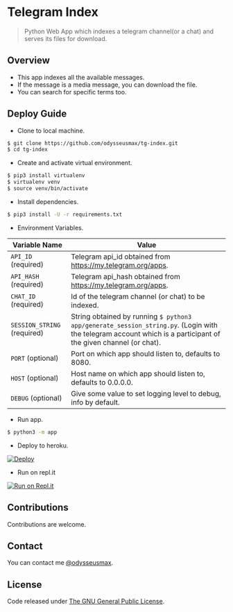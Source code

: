 # Telegram Index

> Python Web App which indexes a telegram channel(or a chat) and serves its files for download.

## Overview

* This app indexes all the available messages.
* If the message is a media message, you can download the file.
* You can search for specific terms too.

## Deploy Guide

* Clone to local machine.

```bash
$ git clone https://github.com/odysseusmax/tg-index.git
$ cd tg-index
```

* Create and activate virtual environment.

```bash
$ pip3 install virtualenv
$ virtualenv venv
$ source venv/bin/activate
```

* Install dependencies.

```bash
$ pip3 install -U -r requirements.txt
```

* Environment Variables.

| **Variable Name** | **Value**
|------------- | -------------
| `API_ID` (required) | Telegram api_id obtained from https://my.telegram.org/apps.
| `API_HASH` (required) | Telegram api_hash obtained from https://my.telegram.org/apps.
| `CHAT_ID` (required) | Id of the telegram channel (or chat) to be indexed.
| `SESSION_STRING` (required) | String obtained by running `$ python3 app/generate_session_string.py`. (Login with the telegram account which is a participant of the given channel (or chat).
| `PORT` (optional) | Port on which app should listen to, defaults to 8080.
| `HOST` (optional) | Host name on which app should listen to, defaults to 0.0.0.0.
| `DEBUG` (optional) | Give some value to set logging level to debug, info by default.

* Run app.

```bash
$ python3 -m app
```

* Deploy to heroku.

[![Deploy](https://www.herokucdn.com/deploy/button.svg)](https://heroku.com/deploy?template=https://github.com/odysseusmax/tg-index/tree/master)

* Run on repl.it

[![Run on Repl.it](https://repl.it/badge/github/odysseusmax/tg-index)](https://repl.it/github/odysseusmax/tg-index)


## Contributions

Contributions are welcome.

## Contact

You can contact me [@odysseusmax](https://tx.me/odysseusmax).

## License
Code released under [The GNU General Public License](LICENSE).
